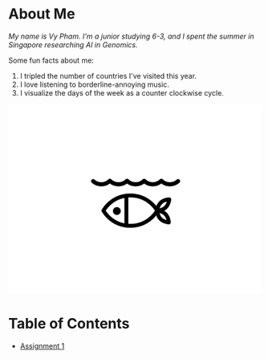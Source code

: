 # About Me
*My name is Vy Pham. I'm a junior studying 6-3, and I spent the summer in Singapore researching AI in Genomics.*

Some fun facts about me:
1. I tripled the number of countries I've visited this year.
2. I love listening to borderline-annoying music.
3. I visualize the days of the week as a counter clockwise cycle.

![picture of me](fish.gif)


# Table of Contents
* [Assignment 1](assignments/assignment1.md)
